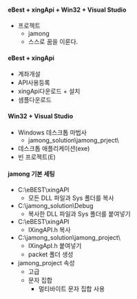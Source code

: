 #### eBest + xingApi + Win32 + Visual Studio
- 프로젝트
  - jamong
  - 스스로 꿈을 이룬다.

#### eBest + xingApi
- 계좌개설
- API사용등록
- xingApi다운로드 + 설치
- 샘플다운로드

#### Win32 + Visual Studio
- Windows 데스크톱 마법사
  - jamong_solution\jamong_prject\ 
- 데스크톱 애플리케이션(exe)
- 빈 프로젝트(E)

#### jamong 기본 세팅
- C:\eBEST\xingAPI
  - 모든 DLL 파일과 Sys 폴더를 복사
- C:\jamong_solution\Debug
  - 복사한 DLL 파일과 Sys 폴더를 붙여넣기
- C:\eBEST\xingAPI
  - IXingAPI.h 복사
- C:\jamong_solution\jamong_project\
  - IXingApI.h 붙여넣기
  - packet 폴더 생성
- jamong_project 속성
  - 고급
  - 문자 집합
    - 멀티바이트 문자 집합 사용
